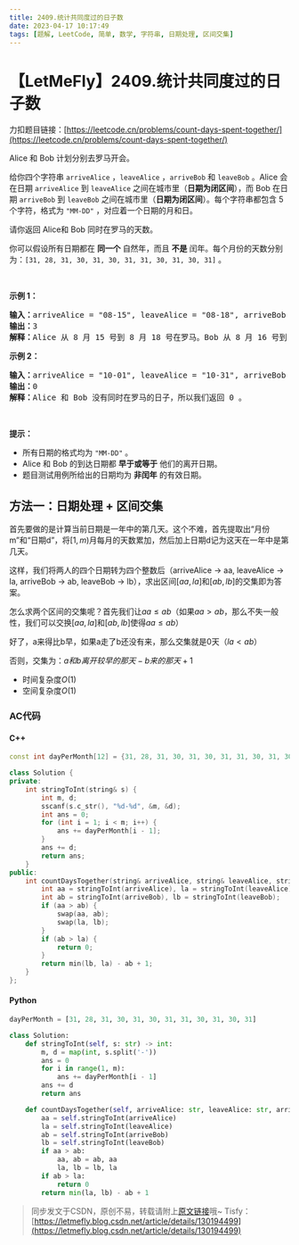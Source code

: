 ```yaml
---
title: 2409.统计共同度过的日子数
date: 2023-04-17 10:17:49
tags: [题解, LeetCode, 简单, 数学, 字符串, 日期处理, 区间交集]
---
```


# 【LetMeFly】2409.统计共同度过的日子数

力扣题目链接：[https://leetcode.cn/problems/count-days-spent-together/](https://leetcode.cn/problems/count-days-spent-together/)

<p>Alice 和 Bob 计划分别去罗马开会。</p>

<p>给你四个字符串&nbsp;<code>arriveAlice</code>&nbsp;，<code>leaveAlice</code>&nbsp;，<code>arriveBob</code>&nbsp;和&nbsp;<code>leaveBob</code>&nbsp;。Alice 会在日期&nbsp;<code>arriveAlice</code>&nbsp;到&nbsp;<code>leaveAlice</code>&nbsp;之间在城市里（<strong>日期为闭区间</strong>），而 Bob 在日期&nbsp;<code>arriveBob</code>&nbsp;到&nbsp;<code>leaveBob</code>&nbsp;之间在城市里（<strong>日期为闭区间</strong>）。每个字符串都包含 5 个字符，格式为&nbsp;<code>"MM-DD"</code>&nbsp;，对应着一个日期的月和日。</p>

<p>请你返回 Alice和 Bob 同时在罗马的天数。</p>

<p>你可以假设所有日期都在 <strong>同一个</strong>&nbsp;自然年，而且 <strong>不是</strong>&nbsp;闰年。每个月份的天数分别为：<code>[31, 28, 31, 30, 31, 30, 31, 31, 30, 31, 30, 31]</code>&nbsp;。</p>

<p>&nbsp;</p>

<p><strong>示例 1：</strong></p>

<pre>
<b>输入：</b>arriveAlice = "08-15", leaveAlice = "08-18", arriveBob = "08-16", leaveBob = "08-19"
<b>输出：</b>3
<b>解释：</b>Alice 从 8 月 15 号到 8 月 18 号在罗马。Bob 从 8 月 16 号到 8 月 19 号在罗马，他们同时在罗马的日期为 8 月 16、17 和 18 号。所以答案为 3 。
</pre>

<p><strong>示例 2：</strong></p>

<pre>
<b>输入：</b>arriveAlice = "10-01", leaveAlice = "10-31", arriveBob = "11-01", leaveBob = "12-31"
<b>输出：</b>0
<b>解释：</b>Alice 和 Bob 没有同时在罗马的日子，所以我们返回 0 。
</pre>

<p>&nbsp;</p>

<p><strong>提示：</strong></p>

<ul>
	<li>所有日期的格式均为&nbsp;<code>"MM-DD"</code>&nbsp;。</li>
	<li>Alice 和 Bob 的到达日期都 <strong>早于或等于</strong> 他们的离开日期。</li>
	<li>题目测试用例所给出的日期均为 <strong>非闰年</strong> 的有效日期。</li>
</ul>


    
## 方法一：日期处理 + 区间交集

首先要做的是计算当前日期是一年中的第几天。这个不难，首先提取出“月份m”和“日期d”，将$[1,m)$月每月的天数累加，然后加上日期d记为这天在一年中是第几天。

这样，我们将两人的四个日期转为四个整数后（arriveAlice -> aa, leaveAlice -> la, arriveBob -> ab, leaveBob -> lb），求出区间$[aa, la]$和$[ab, lb]$的交集即为答案。

怎么求两个区间的交集呢？首先我们让$aa\leq ab$（如果$aa>ab$，那么不失一般性，我们可以交换$[aa, la]$和$[ab, lb]$使得$aa\leq ab$）

好了，a来得比b早，如果a走了b还没有来，那么交集就是0天（$la < ab$）

否则，交集为：$a和b离开较早的那天 - b来的那天 + 1$

+ 时间复杂度$O(1)$
+ 空间复杂度$O(1)$

### AC代码

#### C++

```cpp
const int dayPerMonth[12] = {31, 28, 31, 30, 31, 30, 31, 31, 30, 31, 30, 31};

class Solution {
private:
    int stringToInt(string& s) {
        int m, d;
        sscanf(s.c_str(), "%d-%d", &m, &d);
        int ans = 0;
        for (int i = 1; i < m; i++) {
            ans += dayPerMonth[i - 1];
        }
        ans += d;
        return ans;
    }
public:
    int countDaysTogether(string& arriveAlice, string& leaveAlice, string& arriveBob, string& leaveBob) {
        int aa = stringToInt(arriveAlice), la = stringToInt(leaveAlice);
        int ab = stringToInt(arriveBob), lb = stringToInt(leaveBob);
        if (aa > ab) {
            swap(aa, ab);
            swap(la, lb);
        }
        if (ab > la) {
            return 0;
        }
        return min(lb, la) - ab + 1;
    }
};
```

#### Python

```python
dayPerMonth = [31, 28, 31, 30, 31, 30, 31, 31, 30, 31, 30, 31]

class Solution:
    def stringToInt(self, s: str) -> int:
        m, d = map(int, s.split('-'))
        ans = 0
        for i in range(1, m):
            ans += dayPerMonth[i - 1]
        ans += d
        return ans

    def countDaysTogether(self, arriveAlice: str, leaveAlice: str, arriveBob: str, leaveBob: str) -> int:
        aa = self.stringToInt(arriveAlice)
        la = self.stringToInt(leaveAlice)
        ab = self.stringToInt(arriveBob)
        lb = self.stringToInt(leaveBob)
        if aa > ab:
            aa, ab = ab, aa
            la, lb = lb, la
        if ab > la:
            return 0
        return min(la, lb) - ab + 1
```

> 同步发文于CSDN，原创不易，转载请附上[原文链接](https://blog.letmefly.xyz/2023/04/17/LeetCode%202409.%E7%BB%9F%E8%AE%A1%E5%85%B1%E5%90%8C%E5%BA%A6%E8%BF%87%E7%9A%84%E6%97%A5%E5%AD%90%E6%95%B0/)哦~
> Tisfy：[https://letmefly.blog.csdn.net/article/details/130194499](https://letmefly.blog.csdn.net/article/details/130194499)
